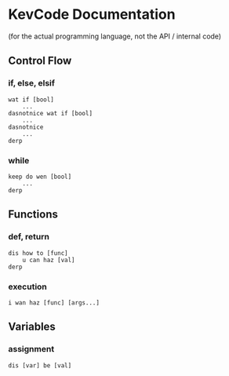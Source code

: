 # KevCode Documentation

(for the actual programming language, not the API / internal code)

## Control Flow

### if, else, elsif

    wat if [bool]
        ...
    dasnotnice wat if [bool]
        ...
    dasnotnice
        ...
    derp

### while

    keep do wen [bool]
        ...
    derp

## Functions

### def, return

    dis how to [func]
        u can haz [val]
    derp

### execution

    i wan haz [func] [args...]

## Variables

### assignment

    dis [var] be [val]
